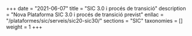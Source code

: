 +++
date        = "2021-06-07"
title       = "SIC 3.0 i procés de transició"
description = "Nova Plataforma SIC 3.0 i procés de transició previst"
enllac		= "/plataformes/sic/serveis/sic20-sic30/"
sections    = "SIC"
taxonomies  = []
weight 		= 1
+++
